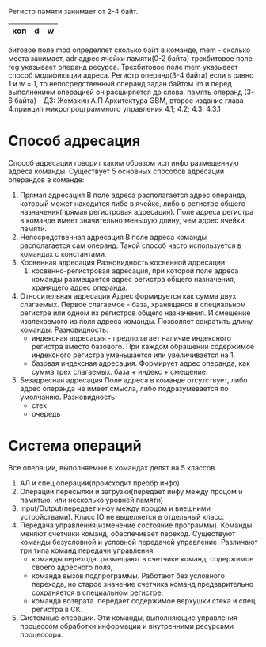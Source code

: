 Регистр памяти занимает от 2-4 байт.

| коп | d   | w   |
| --- | --- | --- |
битовое поле mod определяет сколько байт в команде, mem - сколько места занимает, adr адрес ячейки памяти(0-2 байта)
трехбитовое поле reg указывает операнд ресурса. Трехбитовое поле mem указывает способ модификации адреса.
Регистр операнд(3-4 байта)
если s равно 1 и w = 1, то непосредственный операнд задан байтом im и перед выполнением операцией он расширяется до слова.
память операнд (3-6 байта) - 
ДЗ: Жемакин А.П Архитектура ЭВМ, второе издание глава 4,принцип микропроцграммного управления 4.1; 4.2; 4.3; 4.3.1

# Способ адресация 
Способ адресации говорит каким образом исп инфо размещенную адреса команды. Существует 5 основных способов адресации операндов в команде:
1. Прямая адресация
	В поле адреса располагается адрес операнда, который может находится либо в ячейке, либо в регистре общего назначения(прямая регистровая адресация).
	Поле адреса регистра в команде имеет значительно меньшую длину, чем адрес ячейки памяти.
2. Непосредственная адресация
	В поле адреса команды располагается сам операнд. Такой способ часто используется в командах с константами.
3. Косвенная адресация
	Разновидность косвенной адресации:
	1. косвенно-регистровая адресация, при которой поле адреса команды размещается адрес регистра общего назначения, хранящего адрес операнда.
4. Относительная адресация
	Адрес формируется как сумма двух слагаемых. Первое слагаемое - база, хранящаяся в специальном регистре или одном из регистров общего назначения. И смещение извлекаемого из поля адреса команды. Позволяет сократить длину команды. Разновидность:
	- индексная адресация - предполагает наличие индексного регистра вместо базового. При каждом обращении содержимое индексного регистра уменьшается или увеличивается на 1.
	- базовая индексная адресация. Формирует адрес операнда, как сумма трех слагаемых. база + индекс + смещение.
5.  Безадресная адресация
	Поле адреса в команде отсутствует, либо адрес операнда не имеет смысла, либо подразумевается по умолчанию.
	Разновидность:
	- стек
	- очередь
# Система операций
Все операции, выполняемые в командах делят на 5 классов.
1. АЛ и спец операции(происходит преобр инфо)
2. Операции пересылки и загрузки(передает инфу между процом и памятью, или несколько уровней памяти)
3. Input/Output(передает инфу между процом и внешними устройствами). Класс IO не выделяется в отдельный класс.
4. Передача управления(изменение состояние программы). Команды меняют счетчики команд, обеспечивает переход. Существуют команды безусловной и условной передачей управление. Различают три типа команд передачи управления:
	- команды перехода. размещают в счетчике команд, содержимое своего адресного поля, 
	- команда вызов подпрограммы. Работают без условного перехода, но старое значение счетчика команд предварительно сохраняется в специальном регистре.
	- команда возврата. передает содержимое верхушки стека и спец регистра в СК.
5. Системные операции. Эти команды, выполняющие управления процессом обработки информации  и внутренними ресурсами процессора.